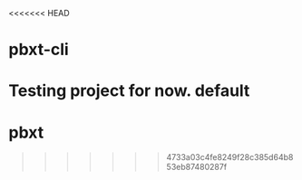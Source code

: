<<<<<<< HEAD
# pbxt-cli
Testing project for now. 
default
=======
# pbxt
>>>>>>> 4733a03c4fe8249f28c385d64b853eb87480287f
